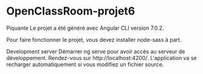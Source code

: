 # OpenClassRoom-projet6

Piquante
Le projet a été généré avec Angular CLI version 7.0.2.

Pour faire fonctionner le projet, vous devez installer node-sass à part.

Development server
Démarrer ng serve pour avoir accès au serveur de développement. Rendez-vous sur http://localhost:4200/. L'application va se recharger automatiquement si vous modifiez un fichier source.

